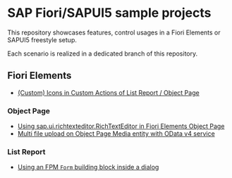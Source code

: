 # SAP Fiori/SAPUI5 sample projects

This repository showcases features, control usages in a Fiori Elements or SAPUI5 freestyle setup.

Each scenario is realized in a dedicated branch of this repository.

## Fiori Elements

- [(Custom) Icons in Custom Actions of List Report / Object Page](https://github.com/stockbal/fiori-samples/tree/fe/cust-action-with-icon)

### Object Page

- [Using sap.ui.richtexteditor.RichTextEditor in Fiori Elements Object Page](https://github.com/stockbal/fiori-samples/tree/fe/lrop-richtexteditor)
- [Multi file upload on Object Page Media entity with OData v4 service](https://github.com/stockbal/fiori-samples/tree/fe/upload-set-with-ov4)

### List Report

- [Using an FPM `Form` building block inside a dialog](https://github.com/stockbal/fiori-samples/tree/fe/fpm-dialog)
